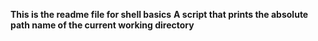 **This is the readme file for shell basics**
**A script that prints the absolute path name of the current working directory**
